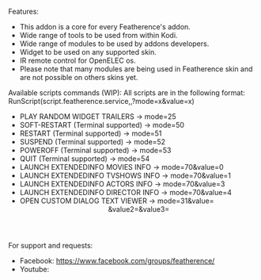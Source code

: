 Features:
- This addon is a core for every Featherence's addon.
- Wide range of tools to be used from within Kodi.
- Wide range of modules to be used by addons developers.
- Widget to be used on any supported skin.
- IR remote control for OpenELEC os.
- Please note that many modules are being used in Featherence skin and are not possible on others skins yet.


Available scripts commands (WIP):
  All scripts are in the following format:
  RunScript(script.featherence.service,,?mode=x&amp;value=x)

- PLAY RANDOM WIDGET TRAILERS -> mode=25
- SOFT-RESTART (Terminal supported) -> mode=50
- RESTART (Terminal supported) -> mode=51
- SUSPEND (Terminal supported) -> mode=52
- POWEROFF (Terminal supported) -> mode=53
- QUIT (Terminal supported) -> mode=54
- LAUNCH EXTENDEDINFO MOVIES INFO -> mode=70&amp;value=0
- LAUNCH EXTENDEDINFO TVSHOWS INFO -> mode=70&amp;value=1
- LAUNCH EXTENDEDINFO ACTORS INFO -> mode=70&amp;value=3
- LAUNCH EXTENDEDINFO DIRECTOR INFO -> mode=70&amp;value=4
- OPEN CUSTOM DIALOG TEXT VIEWER -> mode=31&amp;value=<Header>&amp;value2=<Message>&amp;value3=<Read from File-Optional>

For support and requests:
- Facebook: https://www.facebook.com/groups/featherence/
- Youtube: 
